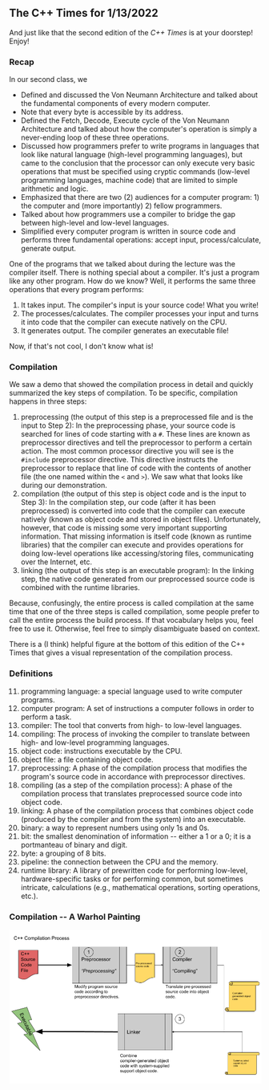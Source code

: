 ## The C++ Times for 1/13/2022

And just like that the second edition of the _C++ Times_ is at your doorstep! Enjoy!

### Recap

In our second class, we

- Defined and discussed the Von Neumann Architecture and talked about the fundamental components of every modern computer.
- Note that every byte is accessible by its address.
- Defined the Fetch, Decode, Execute cycle of the Von Neumann Architecture and talked about how the computer's operation is simply a never-ending loop of these three operations.
- Discussed how programmers prefer to write programs in languages that look like natural language (high-level programming languages), but came to the conclusion that the processor can only execute very basic operations that must be specified using cryptic commands (low-level programming languages, machine code) that are limited to simple arithmetic and logic.
- Emphasized that there are two (2) audiences for a computer program: 1) the computer and (more importantly) 2) fellow programmers.
- Talked about how programmers use a compiler to bridge the gap between high-level and low-level languages.
- Simplified every computer program is written in source code and performs three fundamental operations: accept input, process/calculate, generate output.

One of the programs that we talked about during the lecture was the compiler itself. There is nothing special about a compiler. It's just a program like any other program. How do we know? Well, it performs the same three operations that every program performs:
1. It takes input. The compiler's input is your source code! What you write!
2. The processes/calculates. The compiler processes your input and turns it into code that the compiler can execute natively on the CPU.
3. It generates output. The compiler generates an executable file!

Now, if that's not cool, I don't know what is!

### Compilation

We saw a demo that showed the compilation process in detail and quickly summarized the key steps of compilation. To be specific, compilation happens in three steps:

1.  preprocessing (the output of this step is a preprocessed file and is the input to Step 2): In the preprocessing phase, your source code is searched for lines of code starting with a `#`. These lines are known as preprocessor directives and tell the preprocessor to perform a certain action. The most common processor directive you will see is the `#include` preprocessor directive. This directive instructs the preprocessor to replace that line of code with the contents of another file (the one named within the `<` and `>`). We saw what that looks like during our demonstration.
2.  compilation (the output of this step is object code and is the input to Step 3): In the compilation step, our code (after it has been preprocessed) is converted into code that the compiler can execute natively (known as object code and stored in object files). Unfortunately, however, that code is missing some very important supporting information. That missing information is itself code (known as runtime libraries) that the compiler can execute and provides operations for doing low-level operations like accessing/storing files, communicating over the Internet, etc.
3.  linking (the output of this step is an executable program): In the linking step, the native code generated from our preprocessed source code is combined with the runtime libraries.

Because, confusingly, the entire process is called compilation at the same time that one of the three steps is called compilation, some people prefer to call the entire process the build process. If that vocabulary helps you, feel free to use it. Otherwise, feel free to simply disambiguate based on context.

There is a (I think) helpful figure at the bottom of this edition of the C++ Times that gives a visual representation of the compilation process.

### Definitions

11. programming language: a special language used to write computer programs.
1. computer program: A set of instructions a computer follows in order to perform a task.
2. compiler: The tool that converts from high- to low-level languages.
3. compiling: The process of invoking the compiler to translate between high- and low-level programming languages.
4. object code: instructions executable by the CPU.
5. object file: a file containing object code.
6. preprocessing: A phase of the compilation process that modifies the program's source code in accordance with preprocessor directives.
5. compiling (as a step of the compilation process): A phase of the compilation process that translates preprocessed source code into object code.
6. linking: A phase of the compilation process that combines object code (produced by the compiler and from the system) into an executable.
7. binary: a way to represent numbers using only 1s and 0s.
8. bit: the smallest denomination of information -- either a 1 or a 0; it is a portmanteau of binary and digit.
9. byte: a grouping of 8 bits.
10. pipeline: the connection between the CPU and the memory.
11. runtime library: A library of prewritten code for performing low-level, hardware-specific tasks or for performing common, but sometimes intricate, calculations (e.g., mathematical operations, sorting operations, etc.).

### Compilation -- A Warhol Painting

![The C++ compilation process, visualized.](./graphics/C++%20Compilation%20Process.png)